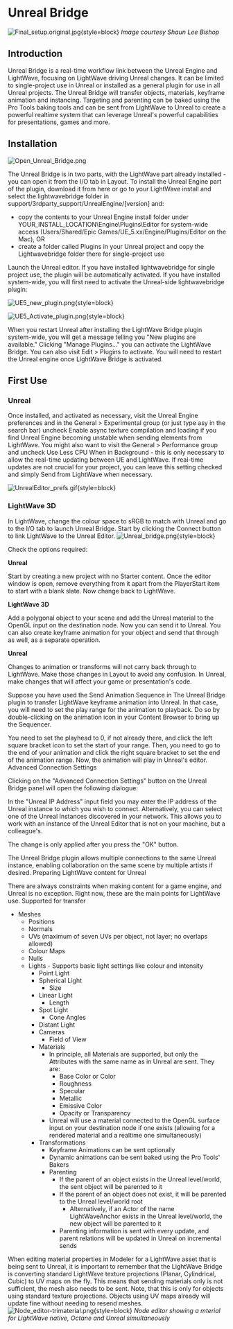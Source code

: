 # Unreal Bridge
![Final_setup.original.jpg](Final_setup.original.jpg){style=block}
_Image courtesy Shaun Lee Bishop_
## Introduction
Unreal Bridge is a real-time workflow link between the Unreal Engine and LightWave, focusing on LightWave driving Unreal changes. It can be limited to single-project use in Unreal or installed as a general plugin for use in all Unreal projects. The Unreal Bridge will transfer objects, materials, keyframe animation and instancing. Targeting and parenting can be baked using the Pro Tools baking tools and can be sent from LightWave to Unreal to create a powerful realtime system that can leverage Unreal's powerful capabilities for presentations, games and more.

## Installation

![Open_Unreal_Bridge.png](Open_Unreal_Bridge.png)

The Unreal Bridge is in two parts, with the LightWave part already installed - you can open it from the I/O tab in Layout. To install the Unreal Engine part of the plugin, download it from here or go to your LightWave install and select the lightwavebridge folder in support/3rdparty_support/UnrealEngine/[version] and:

*  copy the contents to your Unreal Engine install folder under YOUR_INSTALL_LOCATION\Engine\Plugins\Editor for system-wide access (Users/Shared/Epic Games/UE_5.xx/Engine/Plugins/Editor on the Mac), 
    OR
* create a folder called  Plugins in your Unreal project and copy the Lightwavebridge folder there for single-project use

Launch the Unreal editor. If you have installed lightwavebridge for single project use, the plugin will be automatically activated. If you have installed system-wide, you will first need to activate the Unreal-side lightwavebridge plugin:

![UE5_new_plugin.png](UE5_new_plugin.png){style=block}

![UE5_Activate_plugin.png](UE5_Activate_plugin.png){style=block}

When you restart Unreal after installing the LightWave Bridge plugin system-wide, you will get a message telling you "New plugins are available." Clicking "Manage Plugins..." you can activate the LightWave Bridge. You can also visit Edit > Plugins to activate. You will need to restart the Unreal engine once LightWave Bridge is activated.

## First Use

### Unreal
Once installed, and activated as necessary, visit the Unreal Engine preferences and in the General > Experimental group (or just type asy in the search bar) uncheck Enable async texture compilation and loading if you find Unreal Engine becoming unstable when sending elements from LightWave. You might also want to visit the General > Performance group and uncheck Use Less CPU When in Background - this is only necessary to allow the real-time updating between UE and LightWave. If real-time updates are not crucial for your project, you can leave this setting checked and simply Send from LightWave when necessary.

![UnrealEditor_prefs.gif](UnrealEditor_prefs.gif){style=block}

### LightWave 3D
In LightWave, change the colour space to sRGB to match with Unreal and go to the I/O tab to launch Unreal Bridge. Start by clicking the Connect button to link LightWave to the Unreal Editor.
![Unreal_bridge.png](Unreal_bridge.png){style=block}


Check the options required:

**Unreal**

Start by creating a new project with no Starter content. Once the editor window is open, remove everything from it apart from the PlayerStart item to start with a blank slate. Now change back to LightWave.

**LightWave 3D**

Add a polygonal object to your scene and add the Unreal material to the OpenGL input on the destination node. Now you can send it to Unreal. You can also create keyframe animation for your object and send that through as well, as a separate operation.

**Unreal**

Changes to animation or transforms will not carry back through to LightWave. Make those changes in Layout to avoid any confusion. In Unreal, make changes that will affect your game or presentation's code.

Suppose you have used the Send Animation Sequence in The Unreal Bridge plugin to transfer LightWave keyframe animation into Unreal. In that case, you will need to set the play range for the animation to playback. Do so by double-clicking on the animation icon in your Content Browser to bring up the Sequencer.

You need to set the playhead to 0, if not already there, and click the left square bracket icon to set the start of your range. Then, you need to go to the end of your animation and click the right square bracket to set the end of the animation range. Now, the animation will play in Unreal's editor.
Advanced Connection Settings

Clicking on the "Advanced Connection Settings" button on the Unreal Bridge panel will open the following dialogue:

In the "Unreal IP Address" input field you may enter the IP address of the Unreal instance to which you wish to connect. Alternatively, you can select one of the Unreal Instances discovered in your network. This allows you to work with an instance of the Unreal Editor that is not on your machine, but a colleague's.

The change is only applied after you press the "OK" button.

The Unreal Bridge plugin allows multiple connections to the same Unreal instance, enabling collaboration on the same scene by multiple artists if desired.
Preparing LightWave content for Unreal

There are always constraints when making content for a game engine, and Unreal is no exception. Right now, these are the main points for LightWave use.
Supported for transfer

* Meshes
  * Positions
  * Normals
  * UVs (maximum of seven UVs per object, not layer; no overlaps allowed)
  * Colour Maps
  * Nulls
  * Lights - Supports basic light settings like colour and intensity 
    * Point Light
    * Spherical Light
      *  Size
    * Linear Light
      * Length
    * Spot Light
      * Cone Angles
    * Distant Light
    * Cameras
      * Field of View
    * Materials
      * In principle, all Materials are supported, but only the Attributes with the same name as in Unreal are sent.
        They are:
        * Base Color or Color
        * Roughness
        * Specular
        * Metallic
        * Emissive Color
        * Opacity or Transparency
      * Unreal will use a material connected to the OpenGL surface input on your destination node if one exists (allowing for a rendered material and a realtime one simultaneously)
    * Transformations
      * Keyframe Animations can be sent optionally
      * Dynamic animations can be sent baked using the Pro Tools' Bakers
      * Parenting
        * If the parent of an object exists in the Unreal level/world, the sent object will be parented to it
        * If the parent of an object does not exist, it will be parented to the Unreal level/world root
          * Alternatively, if an Actor of the name LightWaveAnchor exists in the Unreal level/world, the new object will be parented to it
        * Parenting information is sent with every update, and parent relations will be updated in Unreal on incremental sends

When editing material properties in Modeler for a LightWave asset that is being sent to Unreal, it is important to remember that the LightWave Bridge is converting standard LightWave texture projections (Planar, Cylindrical, Cubic) to UV maps on the fly. This means that sending materials only is not sufficient, the mesh also needs to be sent. Note, that this is only for objects using standard texture projections. Objects using UV maps already will update fine without needing to resend meshes.
![Node_editor-trimaterial.png](Node_editor-trimaterial.png){style=block}
_Node editor showing a mterial for LightWave native, Octane and Unreal simultaneously_
